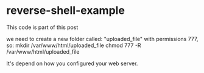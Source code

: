 # reverse-shell-example
This code is part of this post


we need to create a new folder called: "uploaded_file" with permissions 777, so:
mkdir /var/www/html/uploaded_file
chmod 777 -R /var/www/html/uploaded_file

It's depend on how you configured your web server.